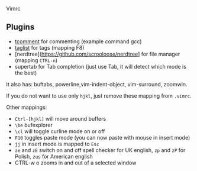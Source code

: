 Vimrc


Plugins
-------

* [tcomment](https://github.com/tomtom/tcomment_vim) for commenting (example command gcc)
* [taglist](https://github.com/majutsushi/tagbar) for tags (mapping F8)
* [nerdtree](https://github.com/scrooloose/nerdtree] for file manager (mapping `CTRL-n`)
* supertab for Tab completion (just use Tab, it will detect which mode is the best)


It also has: buftabs, powerline,vim-indent-object, vim-surround, zoomwin.

If you do not want to use only `hjkl`, just remove these mapping from `.vimrc`. 

Other mappings:

* `Ctrl-[hjkl]` will move around buffers
* `\be` bufexplorer
* `\cl` will toggle curline mode on or off
* `F10` toggles paste mode (you can now paste with mouse in insert mode)
* `jj` in insert mode is mapped to `Esc`
* `ze` and `zE` switch on and off spell checker for UK english, `zp` and `zP` for Polish, `zus` for American english
* CTRL-w o zooms in and out of a selected window



